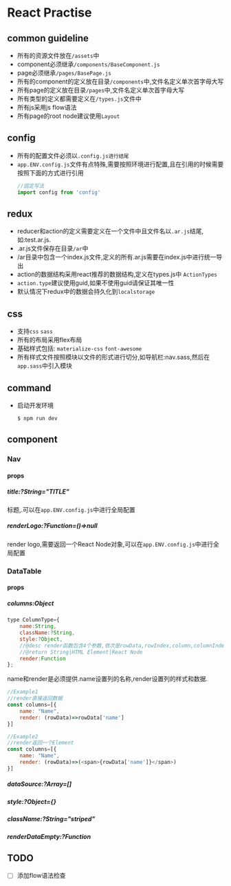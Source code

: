 # React Practise

## common guideline

* 所有的资源文件放在`/assets`中
* component必须继承`/components/BaseComponent.js`
* page必须继承`/pages/BasePage.js`
* 所有的component的定义放在目录`/components`中,文件名定义单次首字母大写
* 所有page的定义放在目录`/pages`中,文件名定义单次首字母大写
* 所有类型的定义都需要定义在`/types.js`文件中
* 所有js采用js flow语法
* 所有page的root node建议使用`Layout`

## config

* 所有的配置文件必须以`.config.js进行结尾`
* `app.ENV.config.js`文件有点特殊,需要按照环境进行配置,且在引用的时候需要按照下面的方式进行引用
    ```javascript
    //固定写法
    import config from 'config'
    ```

## redux

* reducer和action的定义需要定义在一个文件中且文件名以`.ar.js`结尾,如:test.ar.js.
* .ar.js文件保存在目录`/ar`中
* /ar目录中包含一个index.js文件,定义的所有.ar.js需要在index.js中进行统一导出
* action的数据结构采用react推荐的数据结构,定义在types.js中 `ActionTypes`
* `action.type`建议使用guid,如果不使用guid请保证其唯一性
* 默认情况下redux中的数据会持久化到`localstorage`

## css

* 支持`css` `sass`
* 所有的布局采用flex布局
* 基础样式包括: `materialize-css` `font-awesome`
* 所有样式文件按照模块以文件的形式进行切分,如导航栏:nav.sass,然后在`app.sass`中引入模块

## command

* 启动开发环境
    ```shell
    $ npm run dev
    ```

## component

### Nav

#### props

##### title:?String="TITLE"
标题,.可以在`app.ENV.config.js`中进行全局配置

##### renderLogo:?Function=()=>null
render logo,需要返回一个React Node对象,可以在`app.ENV.config.js`中进行全局配置

### DataTable

#### props

##### columns:Object
```javascript
type ColumnType={
	name:String,
	className:?String,
	style:?Object,
	//@desc render函数包含4个参数,依次是rowData,rowIndex,column,columnIndex
	//@return String|HTML Element|React Node
	render:Function
};
```
name和render是必须提供.name设置列的名称,render设置列的样式和数据.
```javascript
//Example1 
//render直接返回数据
const columns=[{
    name: "Name",
    render: (rowData)=>rowData['name']
}]

//Example2
//render返回一个Element
const columns=[{
    name: "Name",
    render: (rowData)=>(<span>{rowData['name']}</span>)
}]
```
##### dataSource:?Array=[]
##### style:?Object={}
##### className:?String="striped"
##### renderDataEmpty:?Function

## TODO

- [ ] 添加flow语法检查
